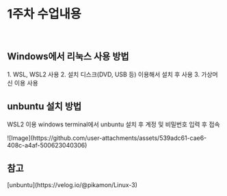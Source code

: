 <h1>1주차 수업내용</h1>
<br>
<h2>Windows에서 리눅스 사용 방법</h2>
1. WSL, WSL2 사용
2. 설치 디스크(DVD, USB 등) 이용해서 설치 후 사용
3. 가상머신 이용 사용
<br>
<h2>unbuntu 설치 방법</h2>
<p>WSL2 이용 windows terminal에서 unbuntu 설치 후 계정 및 비밀번호 입력 후 접속</p>
![Image](https://github.com/user-attachments/assets/539adc61-cae6-408c-a4af-500623040306)
<h2>참고</h2>
[unbuntu](https://velog.io/@pikamon/Linux-3)
